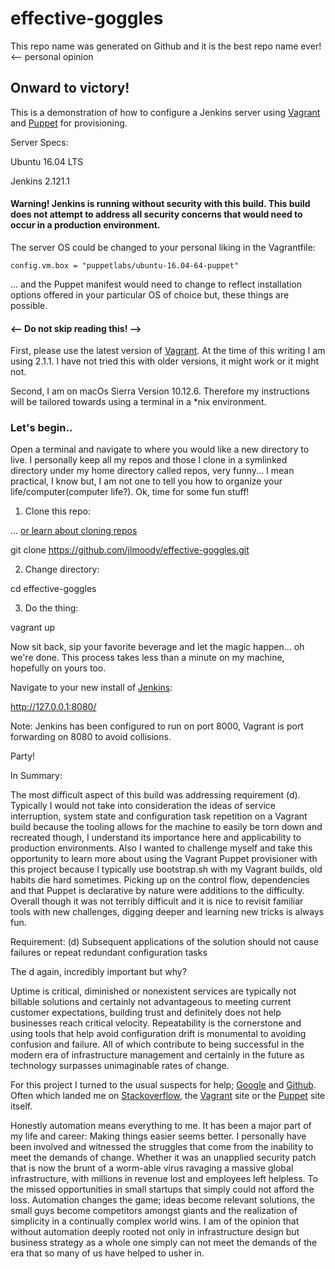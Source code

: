 # effective-goggles

This repo name was generated on Github and it is the best repo name ever! <-- personal opinion

## Onward to victory!

This is a demonstration of how to configure a Jenkins server using [Vagrant](https://www.vagrantup.com/) and [Puppet](https://puppet.com/) for provisioning.

Server Specs:

Ubuntu 16.04 LTS

Jenkins 2.121.1

#### Warning! Jenkins is running without security with this build. This build does not attempt to address all security concerns that would need to occur in a production environment.

The server OS could be changed to your personal liking in the Vagrantfile:

```
config.vm.box = "puppetlabs/ubuntu-16.04-64-puppet"
```

... and the Puppet manifest would need to change to reflect installation options offered in your particular OS of choice but, these things are possible.

#### \<\-\- Do not skip reading this! \-\-\>

First, please use the latest version of [Vagrant](https://www.vagrantup.com/). At the time of this writing I am using 2.1.1. I have not tried this with older versions, it might work or it might not.

Second, I am on macOs Sierra Version 10.12.6. Therefore my instructions will be tailored towards using a terminal in a \*nix environment.

### Let's begin..

Open a terminal and navigate to where you would like a new directory to live. I personally keep all my repos and those I clone in a symlinked directory under my home directory called repos, very funny... I mean practical, I know but, I am not one to tell you how to organize your life/computer(computer life?). Ok, time for some fun stuff!

1. Clone this repo:

... [or learn about cloning repos](https://help.github.com/articles/cloning-a-repository/)

git clone https://github.com/jlmoody/effective-goggles.git

2. Change directory:

cd effective-goggles

3. Do the thing:

vagrant up

Now sit back, sip your favorite beverage and let the magic happen... oh we're done. This process takes less than a minute on my machine, hopefully on yours too.

Navigate to your new install of [Jenkins](https://jenkins.io/):

http://127.0.0.1:8080/

Note: Jenkins has been configured to run on port 8000, Vagrant is port forwarding on 8080 to avoid collisions.

Party!

In Summary:

The most difficult aspect of this build was addressing requirement (d). Typically I would not take into consideration the ideas of service interruption, system state and configuration task repetition on a Vagrant build because the tooling allows for the machine to easily be torn down and recreated though, I understand its importance here and applicability to production environments. Also I wanted to challenge myself and take this opportunity to learn more about using the Vagrant Puppet provisioner with this project because I typically use bootstrap.sh with my Vagrant builds, old habits die hard sometimes. Picking up on the control flow, dependencies and that Puppet is declarative by nature were additions to the difficulty. Overall though it was not terribly difficult and it is nice to revisit familiar tools with new challenges, digging deeper and learning new tricks is always fun.

Requirement: (d) Subsequent applications of the solution should not cause failures or repeat redundant configuration tasks

The d again, incredibly important but why?

Uptime is critical, diminished or nonexistent services are typically not billable solutions and certainly not advantageous to meeting current customer expectations, building trust and definitely does not help businesses reach critical velocity. Repeatability is the cornerstone and using tools that help avoid configuration drift is monumental to avoiding confusion and failure. All of which contribute to being successful in the modern era of infrastructure management and certainly in the future as technology surpasses unimaginable rates of change.

For this project I turned to the usual suspects for help; [Google](https://www.google.com) and [Github](https://github.com). Often which landed me on [Stackoverflow](https://stackoverflow.com/), the [Vagrant](https://www.vagrantup.com/) site or the [Puppet](https://puppet.com/) site itself.

Honestly automation means everything to me. It has been a major part of my life and career: Making things easier seems better. I personally have been involved and witnessed the struggles that come from the inability to meet the demands of change. Whether it was an unapplied security patch that is now the brunt of a worm-able virus ravaging a massive global infrastructure, with millions in revenue lost and employees left helpless. To the missed opportunities in small startups that simply could not afford the loss. Automation changes the game; ideas become relevant solutions, the small guys become competitors amongst giants and the realization of simplicity in a continually complex world wins. I am of the opinion that without automation deeply rooted not only in infrastructure design but business strategy as a whole one simply can not meet the demands of the era that so many of us have helped to usher in.

